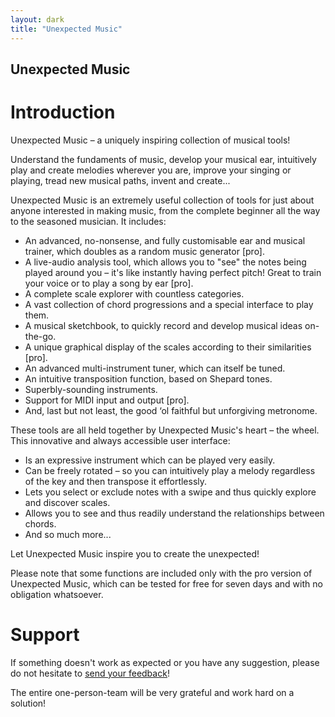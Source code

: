 ```yaml
---
layout: dark
title: "Unexpected Music"
---
```


## Unexpected Music

# Introduction

Unexpected Music – a uniquely inspiring collection of musical tools!

Understand the fundaments of music, develop your musical ear, intuitively play and create melodies wherever you are, improve your singing or playing, tread new musical paths, invent and create... 

Unexpected Music is an extremely useful collection of tools for just about anyone interested in making music, from the complete beginner all the way to the seasoned musician. It includes:

- An advanced, no-nonsense, and fully customisable ear and musical trainer, which doubles as a random music generator [pro].
- A live-audio analysis tool, which allows you to "see" the notes being played around you – it's like instantly having perfect pitch! Great to train your voice or to play a song by ear [pro].
- A complete scale explorer with countless categories.
- A vast collection of chord progressions and a special interface to play them.
- A musical sketchbook, to quickly record and develop musical ideas on-the-go.
- A unique graphical display of the scales according to their similarities [pro].
- An advanced multi-instrument tuner, which can itself be tuned.
- An intuitive transposition function, based on Shepard tones.
- Superbly-sounding instruments.
- Support for MIDI input and output [pro].
- And, last but not least, the good ‘ol faithful but unforgiving metronome.

These tools are all held together by Unexpected Music's heart – the wheel. This innovative and always accessible user interface:

- Is an expressive instrument which can be played very easily.
- Can be freely rotated – so you can intuitively play a melody regardless of the key and then transpose it effortlessly.
- Lets you select or exclude notes with a swipe and thus quickly explore and discover scales.
- Allows you to see and thus readily understand the relationships between chords.
- And so much more...

Let Unexpected Music inspire you to create the unexpected!

Please note that some functions are included only with the pro version of Unexpected Music, which can be tested for free for seven days and with no obligation whatsoever. 


# Support

If something doesn't work as expected or you have any suggestion, please do not hesitate to [<u>send your feedback</u>](mailto:support@unexpectedinventions.com)!

The entire one-person-team will be very grateful and work hard on a solution!


